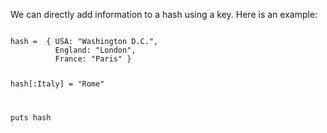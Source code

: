 We can directly add information to a
hash using a key.
Here is an example:

<codeblock language="ruby" type="lesson">
<code>
hash =  { USA: "Washington D.C.",
          England: "London",
          France: "Paris" }

hash[:Italy] = "Rome"

puts hash
</code>
</codeblock>
